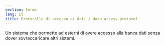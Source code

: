 ```yaml
---
section: terms
lang: it
title: Protocollo di accesso ai dati / data access protocol
---
```


Un sistema che permette ad esterni di avere accesso alla banca dati senza dover sovraccaricare altri sistemi.
